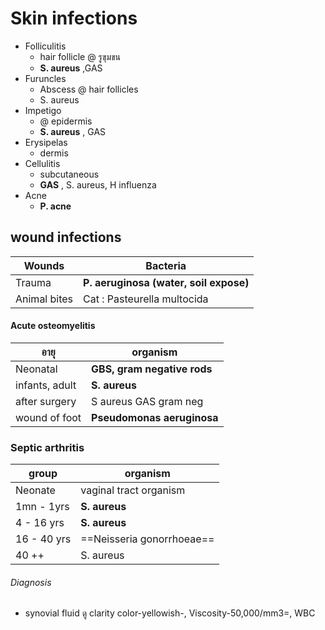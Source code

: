 # Skin infections
- Folliculitis
	- hair follicle @ รูขุมขน
	- **S. aureus** ,GAS
- Furuncles 
	- Abscess @ hair follicles
	- S. aureus
- Impetigo 
	- @ epidermis
	- **S. aureus** , GAS
- Erysipelas 
	- dermis
- Cellulitis 
	- subcutaneous
	- **GAS** , S. aureus, H influenza
- Acne
	- **P. acne**
## wound infections
| Wounds       | Bacteria                              |
| ------------ | ------------------------------------- |
| Trauma       | **P. aeruginosa (water, soil expose)** |
| Animal bites | Cat : Pasteurella multocida           |

#### Acute osteomyelitis
| อายุ           | organism                    |
| -------------- | --------------------------- |
| Neonatal       | **GBS, gram negative rods** |
| infants, adult | **S. aureus**               |
| after surgery  | S aureus GAS gram neg       |
| wound of foot  | **Pseudomonas aeruginosa**  |

### Septic arthritis
| group       | organism                  |
| ----------- | ------------------------- |
| Neonate     | vaginal tract organism    |
| 1mn - 1yrs  | **S. aureus**             |
| 4 - 16 yrs  | **S. aureus**             |
| 16 - 40 yrs | ==Neisseria gonorrhoeae== |
| 40 ++       | S. aureus                 |

###### Diagnosis
- synovial fluid
	ดู clarity color-yellowish-, Viscosity-50,000/mm3=, WBC



